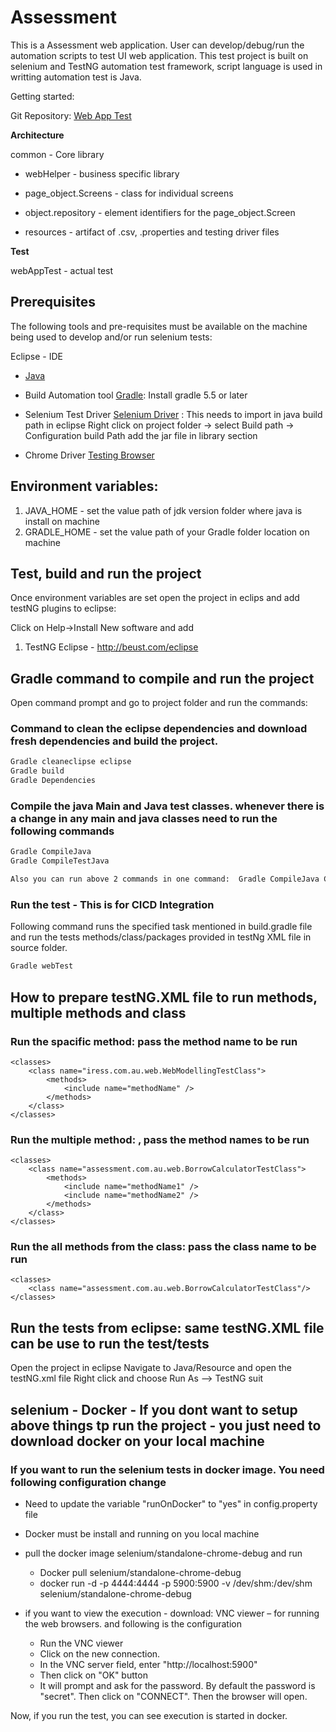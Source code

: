 # Assessment 

This is a Assessment web application. User can develop/debug/run the automation scripts to test UI web application.
This test project is built on selenium and TestNG  automation test framework, script language is used in writting automation test is Java. 
 
Getting started:

Git Repository: 
[Web App Test](git@github.com:pankajsir/testWebApp.git)

**Architecture**

common - Core library

- webHelper - business specific library

- page_object.Screens - class for individual screens

- object.repository - element identifiers for the page_object.Screen

- resources - artifact of .csv, .properties and testing driver files

 **Test**
 
webAppTest  - actual test

## Prerequisites

The following tools and pre-requisites must be available on the machine being used to develop and/or run selenium tests:

Eclipse - IDE

- [Java](https://www.oracle.com/technetwork/java/javase/downloads/jdk12-downloads-5295953.html)

- Build Automation tool [Gradle](https://gradle.org/releases/): Install gradle 5.5 or later

- Selenium Test Driver  [Selenium Driver](https://www.seleniumhq.org/download/) : This needs to import in java build path in eclipse 
	Right click on project folder -> select Build path -> Configuration build Path add the jar file in library section

- Chrome Driver [Testing Browser](https://www.seleniumhq.org/download/)

## Environment variables:

1. JAVA_HOME - set the value path of jdk version folder where java is install on machine
2. GRADLE_HOME - set the value path of your Gradle folder location on machine

## Test, build and run the project

Once environment variables are set open the project in eclips and add testNG plugins to eclipse:

Click on Help->Install New software and add

1. TestNG Eclipse - http://beust.com/eclipse


## Gradle command to compile and run the project

Open command prompt and go to project folder and run the commands: 

### Command to clean the eclipse dependencies and download fresh dependencies and build the project.
  
```bash
Gradle cleaneclipse eclipse
Gradle build
Gradle Dependencies

```

### Compile the java Main and Java test classes. whenever there is a change in any main and java classes need to run the following commands

```bash
Gradle CompileJava
Gradle CompileTestJava

Also you can run above 2 commands in one command:  Gradle CompileJava CompileTestJava
```


### Run the test - This is for CICD Integration

Following command runs the specified task mentioned in build.gradle file and run the tests methods/class/packages provided in testNg XML file in source folder.

```bash
Gradle webTest
```
## How to prepare testNG.XML file to run methods, multiple methods and class

### Run the spacific method: <methodName> pass the method name to be run

	<classes>
		<class name="iress.com.au.web.WebModellingTestClass">
			<methods>
				<include name="methodName" />
			</methods>
		</class>
	</classes>

### Run the multiple method: <methodName1>,<methodName2> pass the method names to be run

	<classes>
		<class name="assessment.com.au.web.BorrowCalculatorTestClass">
			<methods>
				<include name="methodName1" />
				<include name="methodName2" />
			</methods>
		</class>
	</classes>
	
### Run the all methods from the class: <WebModellingTestClass> pass the class name to be run

	<classes>
		<class name="assessment.com.au.web.BorrowCalculatorTestClass"/>
	</classes>	
	
## Run the tests from eclipse: same testNG.XML file can be use to run the test/tests

Open the project in eclipse
Navigate to Java/Resource and open the testNG.xml file
Right click and choose Run As --> TestNG suit


## selenium - Docker - If you dont want to setup above things tp run the project - you just need to download docker on your local machine
### If you want to run the selenium tests in docker image. You need following configuration change

- Need to update the variable "runOnDocker" to "yes" in config.property file
- Docker must be install and running on you local machine

- pull the docker image selenium/standalone-chrome-debug and run

	- Docker pull selenium/standalone-chrome-debug
	- docker run -d -p 4444:4444 -p 5900:5900 -v /dev/shm:/dev/shm selenium/standalone-chrome-debug
		
- if you want to view the execution - download: VNC viewer – for running the web browsers. and following is the configuration
	-  Run the VNC viewer
	- Click on the new connection. 
	- In the VNC server field, enter "http://localhost:5900"
	- Then click on "OK" button
	- It will prompt and ask for the password. By default the password is "secret". Then click on "CONNECT". Then the browser will open. 

Now, if you run the test, you can see execution is started in docker.

